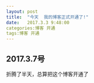 ```yaml
---
layout: post
title:  "今天  我的博客正式开通了!"
date:   2017.3.3 9:48:00
categories:博客 开通
tags:博客 开通
---
```

## 2017.3.7号
 折腾了半天，总算把这个博客开通了
